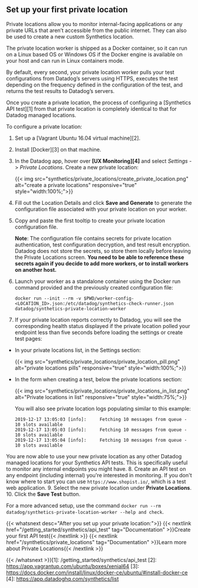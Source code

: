 ## Set up your first private location

Private locations allow you to monitor internal-facing applications or any private URLs that aren’t accessible from the public internet. They can also be used to create a new custom Synthetics location.

The private location worker is shipped as a Docker container, so it can run on a Linux based OS or Windows OS if the Docker engine is available on your host and can run in Linux containers mode.

By default, every second, your private location worker pulls your test configurations from Datadog’s servers using HTTPS, executes the test depending on the frequency defined in the configuration of the test, and returns the test results to Datadog’s servers.

Once you create a private location, the process of configuring a [Synthetics API test][1] from that private location is completely identical to that for Datadog managed locations.

To configure a private location:

1. Set up a [Vagrant Ubuntu 16.04 virtual machine][2].
2. Install [Docker][3] on that machine.
3. In the Datadog app, hover over **[UX Monitoring][4]** and select *Settings* -> *Private Locations*. Create a new private location:

    {{< img src="synthetics/private_locations/create_private_location.png" alt="create a private locations" responsive="true" style="width:100%;">}}

4. Fill out the Location Details and click **Save and Generate** to generate the configuration file associated with your private location on your worker.

5. Copy and paste the first tooltip to create your private location configuration file.

    **Note**: The configuration file contains secrets for private location authentication, test configuration decryption, and test result encryption. Datadog does not store the secrets, so store them locally before leaving the Private Locations screen. **You need to be able to reference these secrets again if you decide to add more workers, or to install workers on another host.**

6. Launch your worker as a standalone container using the Docker run command provided and the previously created configuration file:

    `docker run --init --rm -v $PWD/worker-config-<LOCATION_ID>.json:/etc/datadog/synthetics-check-runner.json datadog/synthetics-private-location-worker`

7. If your private location reports correctly to Datadog, you will see the corresponding health status displayed if the private location polled your endpoint less than five seconds before loading the settings or create test pages:

  * In your private locations list, in the Settings section:

    {{< img src="synthetics/private_locations/private_location_pill.png" alt="private locations pills" responsive="true" style="width:100%;">}}

  * In the form when creating a test, below the private locations section:

    {{< img src="synthetics/private_locations/private_locations_in_list.png" alt="Private locations in list" responsive="true" style="width:75%;">}}

    You will also see private location logs populating similar to this example:
    ```
    2019-12-17 13:05:03 [info]: 	Fetching 10 messages from queue - 10 slots available 
    2019-12-17 13:05:03 [info]: 	Fetching 10 messages from queue - 10 slots available 
    2019-12-17 13:05:04 [info]: 	Fetching 10 messages from queue - 10 slots available
    ```
You are now able to use your new private location as any other Datadog managed locations for your Synthetics API tests. This is specifically useful to monitor any internal endpoints you might have.
8. Create an API test on any endpoint (including internal) you're interested in monitoring. If you don't know where to start you can use `https://www.shopist.io/`, which is a test web application.
9. Select the new private location under **Private Locations**.
10. Click the **Save Test** button.

For a more advanced setup, use the command `docker run --rm datadog/synthetics-private-location-worker --help and check`.


{{< whatsnext desc="After you set up your private location:">}}
    {{< nextlink href="/getting_started/synthetics/api_test" tag="Documentation" >}}Create your first API test{{< /nextlink >}}
    {{< nextlink href="/synthetics/private_locations" tag="Documentation" >}}Learn more about Private Locations{{< /nextlink >}}

{{< /whatsnext >}}[1]: /getting_started/synthetics/api_test
[2]: https://app.vagrantup.com/ubuntu/boxes/xenial64
[3]: https://docs.docker.com/install/linux/docker-ce/ubuntu/#install-docker-ce
[4]: https://app.datadoghq.com/synthetics/list
